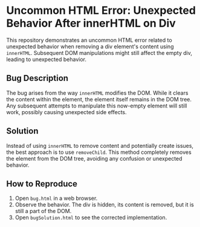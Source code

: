 # Uncommon HTML Error: Unexpected Behavior After innerHTML on Div

This repository demonstrates an uncommon HTML error related to unexpected behavior when removing a div element's content using `innerHTML`. Subsequent DOM manipulations might still affect the empty div, leading to unexpected behavior.

## Bug Description

The bug arises from the way `innerHTML` modifies the DOM. While it clears the content within the element, the element itself remains in the DOM tree. Any subsequent attempts to manipulate this now-empty element will still work, possibly causing unexpected side effects.

## Solution

Instead of using `innerHTML` to remove content and potentially create issues, the best approach is to use `removeChild`. This method completely removes the element from the DOM tree, avoiding any confusion or unexpected behavior.

## How to Reproduce

1. Open `bug.html` in a web browser.
2. Observe the behavior. The div is hidden, its content is removed, but it is still a part of the DOM.
3. Open `bugSolution.html` to see the corrected implementation.
